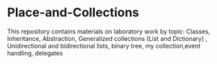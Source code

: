 # Place-and-Collections
This repository contains materials on laboratory work by topic:  Classes, Inheritance, Abstraction, Generalized collections (List and Dictionary) , Unidirectional and bidirectional lists, binary tree, my collection,event handling, delegates
